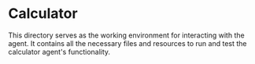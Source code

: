 # Calculator

This directory serves as the working environment for interacting with the agent. It contains all the necessary files and resources to run and test the calculator agent's functionality.